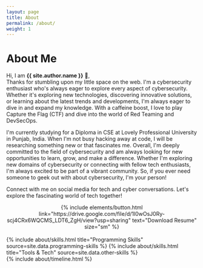 ```yaml
---
layout: page
title: About
permalink: /about/
weight: 1
---
```


# **About Me**

<!-- <img src="/assets/naprofile.png" width="300px" class="wow animated jackInTheBox" data-wow-delay=".2s"> -->

Hi, I am **{{ site.author.name }}** :wave:,<br>
Thanks for stumbling upon my little space on the web. I'm a cybersecurity enthusiast who's always eager to explore every aspect of cybersecurity. Whether it's exploring new technologies, discovering innovative solutions, or learning about the latest trends and developments, I'm always eager to dive in and expand my knowledge. With a caffeine boost, I love to play Capture the Flag (CTF) and dive into the world of Red Teaming and DevSecOps. 

I'm currently studying for a Diploma in CSE at Lovely Professional University in Punjab, India. When I'm not busy hacking away at code, I will be researching something new or that fascinates me. Overall, I'm deeply committed to the field of cybersecurity and am always looking for new opportunities to learn, grow, and make a difference. Whether I'm exploring new domains of cybersecurity or connecting with fellow tech enthusiasts, I'm always excited to be part of a vibrant community. So, if you ever need someone to geek out with about cybersecurity, I'm your person!

Connect with me on social media for tech and cyber conversations. Let's explore the fascinating world of tech together!

<center>{% include elements/button.html link="https://drive.google.com/file/d/1l0wOsJ0Ry-scj4CRx6WQCMS_LDT6_ZgH/view?usp=sharing" text="Download Resume" size="sm" %}
</center><br>

<div class="row">
{% include about/skills.html title="Programming Skills" source=site.data.programming-skills %}
{% include about/skills.html title="Tools & Tech" source=site.data.other-skills %}
</div> 



<div class="row">
{% include about/timeline.html %}
</div>

